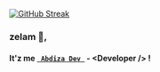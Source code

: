 [![GitHub Streak](https://streak-stats.demolab.com/?user=abdisaDev)](https://git.io/streak-stats)
### zelam 👋, 
#### It'z me [```  Abdiza Dev  ```](https://abdiza.tech) - \<Developer /> !
